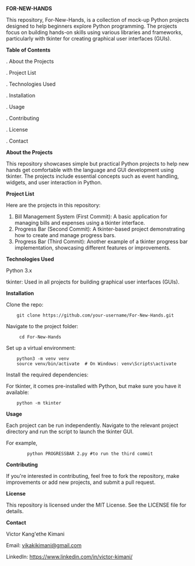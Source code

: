 **FOR-NEW-HANDS**

This repository, For-New-Hands, is a collection of mock-up Python projects designed to help beginners explore Python programming. The projects focus on building hands-on skills using various libraries and frameworks, particularly with tkinter for creating graphical user interfaces (GUIs).


**Table of Contents**

. About the Projects

. Project List

. Technologies Used

. Installation

. Usage

. Contributing

. License

. Contact


**About the Projects**

This repository showcases simple but practical Python projects to help new hands get comfortable with the language and GUI development using tkinter. The projects include essential concepts such as event handling, widgets, and user interaction in Python.


**Project List**

Here are the projects in this repository:

1. Bill Management System (First Commit): A basic application for managing bills and expenses using a tkinter interface.
2. Progress Bar (Second Commit): A tkinter-based project demonstrating how to create and manage progress bars.
3. Progress Bar (Third Commit): Another example of a tkinter progress bar implementation, showcasing different features or improvements.


**Technologies Used**

Python 3.x

tkinter: Used in all projects for building graphical user interfaces (GUIs).


**Installation**

Clone the repo:

        git clone https://github.com/your-username/For-New-Hands.git

Navigate to the project folder:
        
         cd For-New-Hands

Set up a virtual environment:
        
        python3 -m venv venv
        source venv/bin/activate  # On Windows: venv\Scripts\activate

Install the required dependencies:
        
  For tkinter, it comes pre-installed with Python, but make sure you have it available:
        
        python -m tkinter


**Usage**

Each project can be run independently. Navigate to the relevant project directory and run the script to launch the tkinter GUI.

For example,

            python PROGRESSBAR 2.py #to run the third commit


**Contributing**

If you're interested in contributing, feel free to fork the repository, make improvements or add new projects, and submit a pull request.


**License**

This repository is licensed under the MIT License. See the LICENSE file for details.


**Contact**

Victor Kang'ethe Kimani

Email: vikakikimani@gmail.com

LinkedIn: https://www.linkedin.com/in/victor-kimani/
